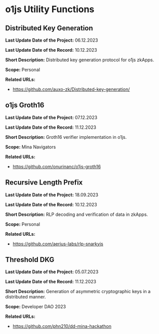 # o1js Utility Functions

## Distributed Key Generation

**Last Update Date of the Project:** 06.12.2023

**Last Update Date of the Record:** 10.12.2023

**Short Description:** Distributed key generation protocol for o1js zkApps.

**Scope:** Personal

**Related URLs:** 

- https://github.com/auxo-zk/Distributed-key-generation/

## o1js Groth16

**Last Update Date of the Project:** 07.12.2023

**Last Update Date of the Record:** 11.12.2023

**Short Description:** Groth16 verifier implementation in o1js.

**Scope:** Mina Navigators

**Related URLs:** 

- https://github.com/onurinanc/o1js-groth16

## Recursive Length Prefix

**Last Update Date of the Project:** 18.09.2023

**Last Update Date of the Record:** 10.12.2023

**Short Description:** RLP decoding and verification of data in zkApps.

**Scope:** Personal

**Related URLs:** 

- https://github.com/aerius-labs/rlp-snarkyjs

## Threshold DKG

**Last Update Date of the Project:** 05.07.2023

**Last Update Date of the Record:** 11.12.2023

**Short Description:** Generation of asymmetric cryptographic keys in a distributed manner.

**Scope:** Developer DAO 2023

**Related URLs:** 

- https://github.com/phn210/dd-mina-hackathon